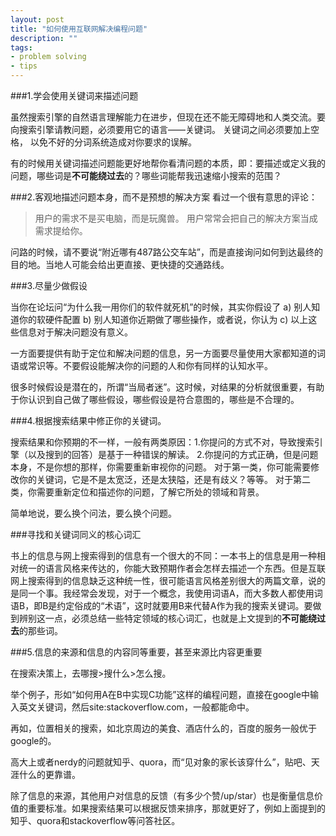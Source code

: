 ```yaml
---
layout: post
title: "如何使用互联网解决编程问题"
description: ""
tags: 
- problem solving
- tips
---
```


###1.学会使用关键词来描述问题

虽然搜索引擎的自然语言理解能力在进步，但现在还不能无障碍地和人类交流。要向搜索引擎请教问题，必须要用它的语言——关键词。 关键词之间必须要加上空格， 以免不好的分词系统造成对你要求的误解。

有的时候用关键词描述问题能更好地帮你看清问题的本质，即：要描述或定义我的问题，哪些词是**不可能绕过去**的？哪些词能帮我迅速缩小搜索的范围？

###2.客观地描述问题本身，而不是预想的解决方案
看过一个很有意思的评论：

> 用户的需求不是买电脑，而是玩魔兽。
> 用户常常会把自己的解决方案当成需求提给你。

问路的时候，请不要说“附近哪有487路公交车站”，而是直接询问如何到达最终的目的地。当地人可能会给出更直接、更快捷的交通路线。

###3.尽量少做假设

当你在论坛问“为什么我一用你们的软件就死机”的时候，其实你假设了 a) 别人知道你的软硬件配置 b) 别人知道你近期做了哪些操作，或者说，你认为 c) 以上这些信息对于解决问题没有意义。

一方面要提供有助于定位和解决问题的信息，另一方面要尽量使用大家都知道的词语或常识等。不要假设能解决你的问题的人和你有同样的认知水平。

很多时候假设是潜在的，所谓“当局者迷”。这时候，对结果的分析就很重要，有助于你认识到自己做了哪些假设，哪些假设是符合意图的，哪些是不合理的。

###4.根据搜索结果中修正你的关键词。

搜索结果和你预期的不一样，一般有两类原因：1.你提问的方式不对，导致搜索引擎（以及搜到的回答）是基于一种错误的解读。 2.你提问的方式正确，但是问题本身，不是你想的那样，你需要重新审视你的问题。 对于第一类，你可能需要修改你的关键词，它是不是太宽泛，还是太狭隘，还是有歧义？等等。
对于第二类，你需要重新定位和描述你的问题，了解它所处的领域和背景。

简单地说，要么换个问法，要么换个问题。

###寻找和关键词同义的核心词汇

书上的信息与网上搜索得到的信息有一个很大的不同：一本书上的信息是用一种相对统一的语言风格来传达的，你能大致预期作者会怎样去描述一个东西。但是互联网上搜索得到的信息缺乏这种统一性，很可能语言风格差别很大的两篇文章，说的是同一个事。我经常会发现，对于一个概念，我使用词语A，而大多数人都使用词语B，即B是约定俗成的“术语”，这时就要用B来代替A作为我的搜索关键词。要做到辨别这一点，必须总结一些特定领域的核心词汇，也就是上文提到的**不可能绕过去**的那些词。


###5.信息的来源和信息的内容同等重要，甚至来源比内容更重要

在搜索决策上，去哪搜>搜什么>怎么搜。

举个例子，形如“如何用A在B中实现C功能”这样的编程问题，直接在google中输入英文关键词，然后site:stackoverflow.com，一般都能命中。 

再如，位置相关的搜索，如北京周边的美食、酒店什么的，百度的服务一般优于google的。

高大上或者nerdy的问题就知乎、quora，而“见对象的家长该穿什么”，贴吧、天涯什么的更靠谱。

除了信息的来源，其他用户对信息的反馈（有多少个赞/up/star）也是衡量信息价值的重要标准。如果搜索结果可以根据反馈来排序，那就更好了，例如上面提到的知乎、quora和stackoverflow等问答社区。